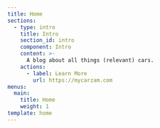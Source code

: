 ```yaml
---
title: Home
sections:
  - type: intro
    title: Intro
    section_id: intro
    component: Intro
    content: >-
      A blog about all things (relevant) cars.
    actions:
      - label: Learn More
        url: https://mycarzam.com
menus:
  main:
    title: Home
    weight: 1
template: home
---
```

